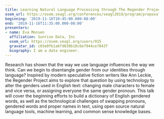 ```yaml
---
title: Learning Natural Language Processing through The Regender Project
osem_url: https://osem.seagl.org/conferences/seagl2019/program/proposals/644
beginning: '2019-11-16T10:45:00.000-08:00'
end: '2019-11-16T11:35:00.000-08:00'
presenters:
- name: Eva Monsen
  affiliation: Sunrise Data, Inc
  osem_url: https://osem.seagl.org/users/915
  gravatar_id: c03e0fb1a6fd830b18c6e7944ce7843f
  biography: I am a data engineer.
---
```


Research has shown that the way we use language influences the way we think. Can we begin to disentangle gender from our identities through language? Inspired by modern speculative fiction writers like Ann Leckie, the Regender Project aims to explore that question by using technology to alter the genders used in English text: changing male characters to female and vice versa, or assigning everyone the same gender pronoun. This talk will cover the beginning efforts to build a dictionary of English gendered words, as well as the technological challenges of swapping pronouns, gendered words and proper names in text, using open source natural language tools, machine learning, and common sense knowledge bases.
